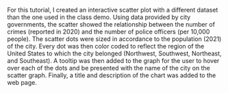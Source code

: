 For this tutorial, I created an interactive scatter plot with a different dataset than the one used in the class demo.
Using data provided by city governments, the scatter showed the relationship between the number of crimes (reported in 2020) and the number of police officers (per 10,000 people). 
The scatter dots were sized in accordance to the population (2021) of the city. Every dot was then color coded to reflect the region of the United States to which the city belonged (Northwest, Southwest, Northeast, and Southeast). 
A tooltip was then added to the graph for the user to hover over each of the dots and be presented with the name of the city on the scatter graph. 
Finally, a title and description of the chart was added to the web page. 
